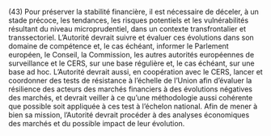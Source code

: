 (43) Pour préserver la stabilité financière, il est nécessaire de déceler, à un stade précoce, les tendances, les risques potentiels et les vulnérabilités résultant du niveau microprudentiel, dans un contexte transfrontalier et transsectoriel. L’Autorité devrait suivre et évaluer ces évolutions dans son domaine de compétence et, le cas échéant, informer le Parlement européen, le Conseil, la Commission, les autres autorités européennes de surveillance et le CERS, sur une base régulière et, le cas échéant, sur une base ad hoc. L’Autorité devrait aussi, en coopération avec le CERS, lancer et coordonner des tests de résistance à l’échelle de l’Union afin d’évaluer la résilience des acteurs des marchés financiers à des évolutions négatives des marchés, et devrait veiller à ce qu’une méthodologie aussi cohérente que possible soit appliquée à ces test à l’échelon national. Afin de mener à bien sa mission, l’Autorité devrait procéder à des analyses économiques des marchés et du possible impact de leur évolution.